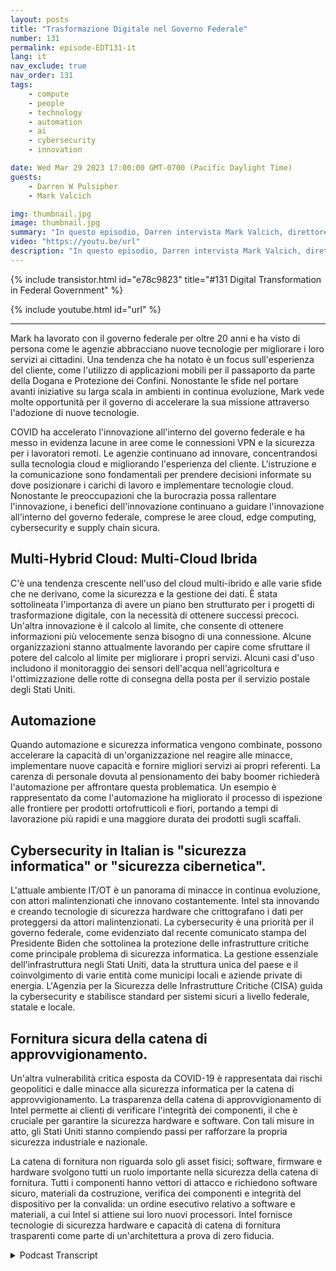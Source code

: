 ```yaml
---
layout: posts
title: "Trasformazione Digitale nel Governo Federale"
number: 131
permalink: episode-EDT131-it
lang: it
nav_exclude: true
nav_order: 131
tags:
    - compute
    - people
    - technology
    - automation
    - ai
    - cybersecurity
    - innovation

date: Wed Mar 29 2023 17:00:00 GMT-0700 (Pacific Daylight Time)
guests:
    - Darren W Pulsipher
    - Mark Valcich

img: thumbnail.jpg
image: thumbnail.jpg
summary: "In questo episodio, Darren intervista Mark Valcich, direttore e GM del settore civile federale nel settore pubblico presso Intel. Gli anni di esperienza di Mark emergono mentre descrive le attuali tendenze nella trasformazione digitale nel governo civile federale."
video: "https://youtu.be/url"
description: "In questo episodio, Darren intervista Mark Valcich, direttore e GM del settore civile federale nel settore pubblico presso Intel. Gli anni di esperienza di Mark emergono mentre descrive le attuali tendenze nella trasformazione digitale nel governo civile federale."
---
```


<div>
{% include transistor.html id="e78c9823" title="#131 Digital Transformation in Federal Government" %}

{% include youtube.html id="url" %}
</div>

---

Mark ha lavorato con il governo federale per oltre 20 anni e ha visto di persona come le agenzie abbracciano nuove tecnologie per migliorare i loro servizi ai cittadini. Una tendenza che ha notato è un focus sull'esperienza del cliente, come l'utilizzo di applicazioni mobili per il passaporto da parte della Dogana e Protezione dei Confini. Nonostante le sfide nel portare avanti iniziative su larga scala in ambienti in continua evoluzione, Mark vede molte opportunità per il governo di accelerare la sua missione attraverso l'adozione di nuove tecnologie.

COVID ha accelerato l'innovazione all'interno del governo federale e ha messo in evidenza lacune in aree come le connessioni VPN e la sicurezza per i lavoratori remoti. Le agenzie continuano ad innovare, concentrandosi sulla tecnologia cloud e migliorando l'esperienza del cliente. L'istruzione e la comunicazione sono fondamentali per prendere decisioni informate su dove posizionare i carichi di lavoro e implementare tecnologie cloud. Nonostante le preoccupazioni che la burocrazia possa rallentare l'innovazione, i benefici dell'innovazione continuano a guidare l'innovazione all'interno del governo federale, comprese le aree cloud, edge computing, cybersecurity e supply chain sicura.

## Multi-Hybrid Cloud: Multi-Cloud Ibrida

C'è una tendenza crescente nell'uso del cloud multi-ibrido e alle varie sfide che ne derivano, come la sicurezza e la gestione dei dati. È stata sottolineata l'importanza di avere un piano ben strutturato per i progetti di trasformazione digitale, con la necessità di ottenere successi precoci. Un'altra innovazione è il calcolo al limite, che consente di ottenere informazioni più velocemente senza bisogno di una connessione. Alcune organizzazioni stanno attualmente lavorando per capire come sfruttare il potere del calcolo al limite per migliorare i propri servizi. Alcuni casi d'uso includono il monitoraggio dei sensori dell'acqua nell'agricoltura e l'ottimizzazione delle rotte di consegna della posta per il servizio postale degli Stati Uniti.

## Automazione

Quando automazione e sicurezza informatica vengono combinate, possono accelerare la capacità di un'organizzazione nel reagire alle minacce, implementare nuove capacità e fornire migliori servizi ai propri referenti. La carenza di personale dovuta al pensionamento dei baby boomer richiederà l'automazione per affrontare questa problematica. Un esempio è rappresentato da come l'automazione ha migliorato il processo di ispezione alle frontiere per prodotti ortofrutticoli e fiori, portando a tempi di lavorazione più rapidi e una maggiore durata dei prodotti sugli scaffali.

## Cybersecurity in Italian is "sicurezza informatica" or "sicurezza cibernetica".

L'attuale ambiente IT/OT è un panorama di minacce in continua evoluzione, con attori malintenzionati che innovano costantemente. Intel sta innovando e creando tecnologie di sicurezza hardware che crittografano i dati per proteggersi da attori malintenzionati. La cybersecurity è una priorità per il governo federale, come evidenziato dal recente comunicato stampa del Presidente Biden che sottolinea la protezione delle infrastrutture critiche come principale problema di sicurezza informatica. La gestione essenziale dell'infrastruttura negli Stati Uniti, data la struttura unica del paese e il coinvolgimento di varie entità come municipi locali e aziende private di energia. L'Agenzia per la Sicurezza delle Infrastrutture Critiche (CISA) guida la cybersecurity e stabilisce standard per sistemi sicuri a livello federale, statale e locale.

## Fornitura sicura della catena di approvvigionamento.

Un'altra vulnerabilità critica esposta da COVID-19 è rappresentata dai rischi geopolitici e dalle minacce alla sicurezza informatica per la catena di approvvigionamento. La trasparenza della catena di approvvigionamento di Intel permette ai clienti di verificare l'integrità dei componenti, il che è cruciale per garantire la sicurezza hardware e software. Con tali misure in atto, gli Stati Uniti stanno compiendo passi per rafforzare la propria sicurezza industriale e nazionale.

La catena di fornitura non riguarda solo gli asset fisici; software, firmware e hardware svolgono tutti un ruolo importante nella sicurezza della catena di fornitura. Tutti i componenti hanno vettori di attacco e richiedono software sicuro, materiali da costruzione, verifica dei componenti e integrità del dispositivo per la convalida: un ordine esecutivo relativo a software e materiali, a cui Intel si attiene sui loro nuovi processori. Intel fornisce tecnologie di sicurezza hardware e capacità di catena di fornitura trasparenti come parte di un'architettura a prova di zero fiducia.



<details>
<summary> Podcast Transcript </summary>

<p></p>

</details>
